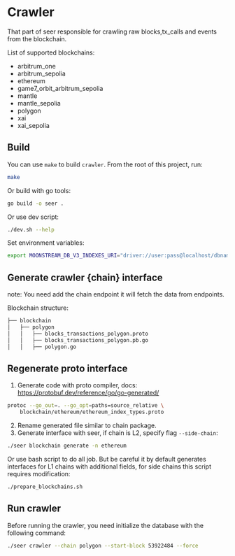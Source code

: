 # Crawler

That part of seer responsible for crawling raw blocks,tx_calls and events from the blockchain.

List of supported blockchains:

- arbitrum_one
- arbitrum_sepolia
- ethereum
- game7_orbit_arbitrum_sepolia
- mantle
- mantle_sepolia
- polygon
- xai
- xai_sepolia

## Build

You can use `make` to build `crawler`. From the root of this project, run:

```bash
make
```

Or build with go tools:

```bash
go build -o seer .
```

Or use dev script:

```bash
./dev.sh --help
```

Set environment variables:

```bash
export MOONSTREAM_DB_V3_INDEXES_URI="driver://user:pass@localhost/dbname"
```

## Generate crawler {chain} interface

note: You need add the chain endpoint it will fetch the data from endpoints.

Blockchain structure:

```bash
├── blockchain
│   ├── polygon
│   │   ├── blocks_transactions_polygon.proto
│   │   ├── blocks_transactions_polygon.pb.go
│   │   ├── polygon.go
```

## Regenerate proto interface

1. Generate code with proto compiler, docs: https://protobuf.dev/reference/go/go-generated/

```bash
protoc --go_out=. --go_opt=paths=source_relative \
    blockchain/ethereum/ethereum_index_types.proto
```

2. Rename generated file similar to chain package.
3. Generate interface with seer, if chain is L2, specify flag `--side-chain`:

```bash
./seer blockchain generate -n ethereum
```

Or use bash script to do all job. But be careful it by default generates interfaces for L1 chains with additional fields, for side chains this script requires modification:

```bash
./prepare_blockchains.sh
```

## Run crawler

Before running the crawler, you need initialize the database with the following command:

```bash
./seer crawler --chain polygon --start-block 53922484 --force
```
